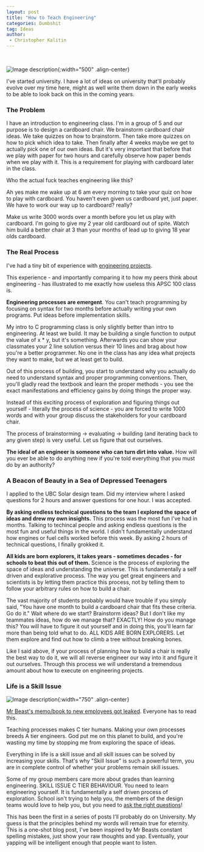 ```yaml
---
layout: post
title: "How to Teach Engineering"
categories: Dumbshit
tag: Ideas
author:
 - Christopher Kalitin
---
```

<head>
    <meta property="og:image" content="{{site.url}}/assets/images/to-teach-engineering/Rocket.jpg">
</head>

![Image description]({{site.url}}/assets/images/to-teach-engineering/Rocket.jpg){:width="500" .align-center}

I've started university. I have a lot of ideas on university that'll probably evolve over my time here, might as well write them down in the early weeks to be able to look back on this in the coming years.

### <b>The Problem</b>

I have an introduction to engineering class. I'm in a group of 5 and our purpose is to design a cardboard chair. We brainstorm cardboard chair ideas. We take quizzes on how to brainstorm. Then take more quizzes on how to pick which idea to take. Then finally after 4 weeks maybe we get to actually pick one of our own ideas. But it's very important that before that we play with paper for two hours and carefully observe how paper bends when we play with it. This is a requirement for playing with cardboard later in the class.

Who the actual fuck teaches engineering like this?

Ah yes make me wake up at 6 am every morning to take your quiz on how to play with cardboard. You haven't even given us cardboard yet, just paper. We have to work our way up to cardboard? really?

Make us write 3000 words over a month before you let us play with cardboard. I'm going to give my 2 year old cardboard out of spite. Watch him build a better chair at 3 than your months of lead up to giving 18 year olds cardboard.

### <b>The Real Process</b>

I've had a tiny bit of experience with <a href="https://github.com/CKalitin">engineering projects</a>. 

This experience - and importantly comparing it to how my peers think about engineering - has illustrated to me exactly how useless this APSC 100 class is. 

<b>Engineering processes are emergent</b>. You can't teach programming by focusing on syntax for two months before actually writing your own programs. Put ideas before implementation skills.

My intro to C programming class is only slightly better than intro to engineering. At least we build. It may be building a single function to output the value of x * y, but it's something. Afterwards you can show your classmates your 2 line solution versus their 10 lines and brag about how you're a better programmer. No one in the class has any idea what projects they want to make, but we at least get to build.

Out of this process of building, you start to understand why you actually do need to understand syntax and proper programming conventions. Then, you'll gladly read the textbook and learn the proper methods - you see the exact manifestations and efficiency gains by doing things the proper way.

Instead of this exciting process of exploration and figuring things out yourself - literally the process of science - you are forced to write 1000 words and with your group discuss the stakeholders for your cardboard chair. 

The process of brainstorming -> evaluating -> building (and iterating back to any given step) is very useful. Let us figure that out ourselves. 

<b>The ideal of an engineer is someone who can turn dirt into value.</b> How will you ever be able to do anything new if you're told everything that you must do by an authority?

### <b>A Beacon of Beauty in a Sea of Depressed Teenagers</b>

I applied to the UBC Solar design team. Did my interview where I asked questions for 2 hours and answer questions for one hour. I was accepted.

<b>By asking endless technical questions to the team I explored the space of ideas and drew my own insights.</b> This process was the most fun I've had in months. Talking to techincal people and asking endless questions is the most fun and useful things in the world. I didn't fundamentally understand how engines or fuel cells worked before this week. By asking 2 hours of technical questions, I finally grokked it.

<b>All kids are born explorers, it takes years - sometimes decades - for schools to beat this out of them.</b> Science is the process of exploring the space of ideas and understanding the universe. This is fundamentally a self driven and explorative process. The way you get great engineers and scientists is by letting them practice this process, not by telling them to follow your arbitrary rules on how to build a chair.

The vast majority of students probably would have trouble if you simply said, "You have one month to build a cardboard chair that fits these criteria. Go do it." Wait where do we start? Brainstorm ideas? But I don't like my teammates ideas, how do we manage that? EXACTLY! How do you manage this? You will have to figure it out yourself and in doing this, you'll learn far more than being told what to do. ALL KIDS ARE BORN EXPLORERS. Let them explore and find out how to climb a tree without breaking bones.

Like I said above, if your process of planning how to build a chair is really the best way to do it, we will all reverse engineer our way into it and figure it out ourselves. Through this process we will understand a tremendous amount about how to execute on engineering projects.

### <b>Life is a Skill Issue</b>

![Image description]({{site.url}}/assets/images/to-teach-engineering/beast.png){:width="750" .align-center}

<a href="https://drive.google.com/file/d/1YaG9xpu-WQKBPUi8yQ4HaDYQLUSa7Y3J/view">Mr Beast's memo/book to new employees got leaked</a>. Everyone has to read this.

Teaching processes makes C tier humans. Making your own processes breeds A tier engineers. God put me on this planet to build, and you're wasting my time by stopping me from exploring the space of ideas.

Everything in life is a skill issue and all skill issues can be solved by increasing your skills. That's why "Skill Issue" is such a powerful term, you are in complete control of whether your problems remain skill issues.

Some of my group members care more about grades than learning engineering. SKILL ISSUE C TIER BEHAVIOUR. You need to learn engineering yourself. It is fundamentally a self driven process of exploration. School isn't trying to help you, the members of the design teams would love to help you, but you need to <a href="https://dontasktoask.com">ask the right questions</a>!

This has been the first in a series of posts I'll probably do on University. My guess is that the principles behind my words will remain true for eternity. This is a one-shot blog post, I've been inspired by Mr Beasts constant spelling mistakes, just show your raw thoughts and yap. Eventually, your yapping will be intelligent enough that people want to listen.